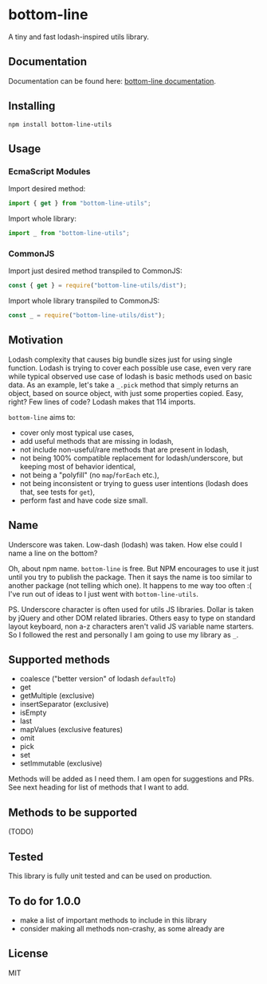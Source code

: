 # bottom-line

A tiny and fast lodash-inspired utils library.

## Documentation

Documentation can be found here: [bottom-line documentation](https://dzek69.github.io/bottom-line).

## Installing

`npm install bottom-line-utils`

## Usage

### EcmaScript Modules

Import desired method:
```javascript
import { get } from "bottom-line-utils";
```

Import whole library:
```javascript
import _ from "bottom-line-utils";
```

### CommonJS

Import just desired method transpiled to CommonJS:
```javascript
const { get } = require("bottom-line-utils/dist");
```

Import whole library transpiled to CommonJS:
```javascript
const _ = require("bottom-line-utils/dist");
```

## Motivation

Lodash complexity that causes big bundle sizes just for using single function. Lodash is trying to cover each possible
use case, even very rare while typical observed use case of lodash is basic methods used on basic data. As an example,
let's take a `_.pick` method that simply returns an object, based on source object, with just some properties copied.
Easy, right? Few lines of code? Lodash makes that 114 imports.

`bottom-line` aims to:
- cover only most typical use cases,
- add useful methods that are missing in lodash,
- not include non-useful/rare methods that are present in lodash,
- not being 100% compatible replacement for lodash/underscore, but keeping most of behavior identical,
- not being a "polyfill" (no `map`/`forEach` etc.),
- not being inconsistent or trying to guess user intentions (lodash does that, see tests for `get`),
- perform fast and have code size small.

## Name

Underscore was taken. Low-dash (lodash) was taken. How else could I name a line on the bottom?

Oh, about npm name. `bottom-line` is free. But NPM encourages to use it just until you try to publish the package. Then
it says the name is too similar to another package (not telling which one). It happens to me way too often :( I've run
out of ideas to I just went with `bottom-line-utils`.

PS. Underscore character is often used for utils JS libraries. Dollar is taken by jQuery and other DOM related
libraries. Others easy to type on standard layout keyboard, non a-z characters aren't valid JS variable name starters.
So I followed the rest and personally I am going to use my library as `_`.

## Supported methods

- coalesce ("better version" of lodash `defaultTo`)
- get
- getMultiple (exclusive)
- insertSeparator (exclusive)
- isEmpty
- last
- mapValues (exclusive features)
- omit
- pick
- set
- setImmutable (exclusive)

Methods will be added as I need them. I am open for suggestions and PRs. See next heading for list of methods that I
want to add.

## Methods to be supported

(TODO)

## Tested

This library is fully unit tested and can be used on production.

## To do for 1.0.0

- make a list of important methods to include in this library
- consider making all methods non-crashy, as some already are

## License

MIT
